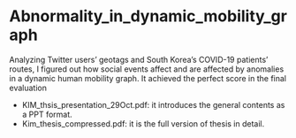 # Abnormality_in_dynamic_mobility_graph
Analyzing Twitter users’ geotags and South Korea’s COVID-19 patients’ routes, I figured out how social events affect and are affected by anomalies in a dynamic human mobility graph. It achieved the perfect score in the final evaluation

- KIM_thsis_presentation_29Oct.pdf: it introduces the general contents as a PPT format.
- Kim_thesis_compressed.pdf: it is the full version of thesis in detail.

